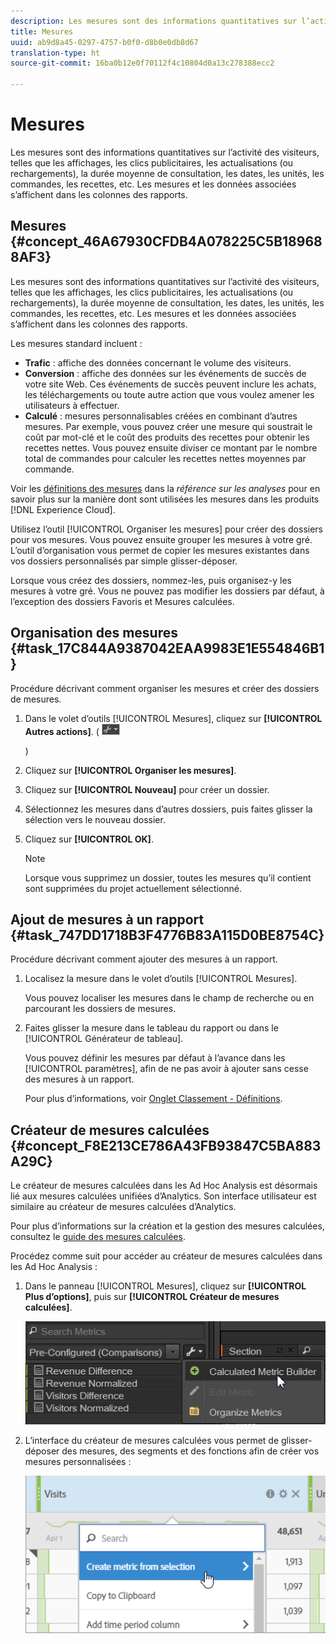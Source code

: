 ```yaml
---
description: Les mesures sont des informations quantitatives sur l’activité des visiteurs, telles que les affichages, les clics publicitaires, les actualisations (ou rechargements), la durée moyenne de consultation, les dates, les unités, les commandes, les recettes, etc. Les mesures et les données associées s’affichent dans les colonnes des rapports.
title: Mesures
uuid: ab9d8a45-0297-4757-b0f0-d8b0e0db8d67
translation-type: ht
source-git-commit: 16ba0b12e0f70112f4c10804d0a13c278388ecc2

---
```



# Mesures

Les mesures sont des informations quantitatives sur l’activité des visiteurs, telles que les affichages, les clics publicitaires, les actualisations (ou rechargements), la durée moyenne de consultation, les dates, les unités, les commandes, les recettes, etc. Les mesures et les données associées s’affichent dans les colonnes des rapports.

## Mesures {#concept_46A67930CFDB4A078225C5B189688AF3}

Les mesures sont des informations quantitatives sur l’activité des visiteurs, telles que les affichages, les clics publicitaires, les actualisations (ou rechargements), la durée moyenne de consultation, les dates, les unités, les commandes, les recettes, etc. Les mesures et les données associées s’affichent dans les colonnes des rapports.

Les mesures standard incluent :

* **Trafic** : affiche des données concernant le volume des visiteurs.
* **Conversion** : affiche des données sur les événements de succès de votre site Web. Ces événements de succès peuvent inclure les achats, les téléchargements ou toute autre action que vous voulez amener les utilisateurs à effectuer.
* **Calculé** : mesures personnalisables créées en combinant d’autres mesures. Par exemple, vous pouvez créer une mesure qui soustrait le coût par mot-clé et le coût des produits des recettes pour obtenir les recettes nettes. Vous pouvez ensuite diviser ce montant par le nombre total de commandes pour calculer les recettes nettes moyennes par commande.

Voir les [définitions des mesures](https://marketing.adobe.com/resources/help/fr_FR/reference/metrics.html) dans la *référence sur les analyses* pour en savoir plus sur la manière dont sont utilisées les mesures dans les produits [!DNL Experience Cloud].

Utilisez l’outil [!UICONTROL Organiser les mesures] pour créer des dossiers pour vos mesures. Vous pouvez ensuite grouper les mesures à votre gré. L’outil d’organisation vous permet de copier les mesures existantes dans vos dossiers personnalisés par simple glisser-déposer.

Lorsque vous créez des dossiers, nommez-les, puis organisez-y les mesures à votre gré. Vous ne pouvez pas modifier les dossiers par défaut, à l’exception des dossiers Favoris et Mesures calculées.

## Organisation des mesures {#task_17C844A9387042EAA9983E1E554846B1}

Procédure décrivant comment organiser les mesures et créer des dossiers de mesures.

<!-- 

t_organize_metrics.xml

 -->

1. Dans le volet d’outils [!UICONTROL Mesures], cliquez sur **[!UICONTROL Autres actions]**. (  ![](assets/tools_icon.png)

   )
1. Cliquez sur **[!UICONTROL Organiser les mesures]**.
1. Cliquez sur **[!UICONTROL Nouveau]** pour créer un dossier.
1. Sélectionnez les mesures dans d’autres dossiers, puis faites glisser la sélection vers le nouveau dossier.
1. Cliquez sur **[!UICONTROL OK]**.

   >[!NOTE]
   >
   >Lorsque vous supprimez un dossier, toutes les mesures qu’il contient sont supprimées du projet actuellement sélectionné.

## Ajout de mesures à un rapport {#task_747DD1718B3F4776B83A115D0BE8754C}

Procédure décrivant comment ajouter des mesures à un rapport.

<!-- 

t_add_metrics_dsc.xml

 -->

1. Localisez la mesure dans le volet d’outils [!UICONTROL Mesures].

   Vous pouvez localiser les mesures dans le champ de recherche ou en parcourant les dossiers de mesures.

1. Faites glisser la mesure dans le tableau du rapport ou dans le [!UICONTROL Générateur de tableau].

   Vous pouvez définir les mesures par défaut à l’avance dans les [!UICONTROL paramètres], afin de ne pas avoir à ajouter sans cesse des mesures à un rapport.

   Pour plus d’informations, voir [Onglet Classement - Définitions](/help/analyze/ad-hoc-analysis/c-global-settings.md#reference_FB9BADD7E3DA42C1BB2A02A6E9D5C1CF).

## Créateur de mesures calculées {#concept_F8E213CE786A43FB93847C5BA883A29C}

Le créateur de mesures calculées dans les Ad Hoc Analysis est désormais lié aux mesures calculées unifiées d’Analytics. Son interface utilisateur est similaire au créateur de mesures calculées d’Analytics.

<!-- 

c_calc_metric_builder.xml

 -->

Pour plus d’informations sur la création et la gestion des mesures calculées, consultez le [guide des mesures calculées](https://marketing.adobe.com/resources/help/fr_FR/analytics/calcmetrics/).

Procédez comme suit pour accéder au créateur de mesures calculées dans les Ad Hoc Analysis :

1. Dans le panneau [!UICONTROL Mesures], cliquez sur **[!UICONTROL Plus d’options]**, puis sur **[!UICONTROL Créateur de mesures calculées]**.

   ![](assets/more_options_calc.png)

1. L’interface du créateur de mesures calculées vous permet de glisser-déposer des mesures, des segments et des fonctions afin de créer vos mesures personnalisées :

   ![](assets/calc_metrics.png)


